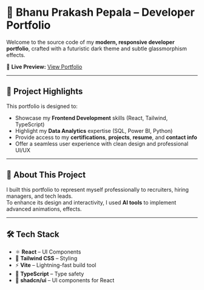 # 💼 Bhanu Prakash Pepala – Developer Portfolio

Welcome to the source code of my **modern, responsive developer portfolio**, crafted with a futuristic dark theme and subtle glassmorphism effects.

🔗 **Live Preview:** [View Portfolio](https://bhanu-prakash-protfolio.vercel.app/)

---

## 🚀 Project Highlights

This portfolio is designed to:
- Showcase my **Frontend Development** skills (React, Tailwind, TypeScript)
- Highlight my **Data Analytics** expertise (SQL, Power BI, Python)
- Provide access to my **certifications**, **projects**, **resume**, and **contact info**
- Offer a seamless user experience with clean design and professional UI/UX

---

## 🧠 About This Project

I built this portfolio to represent myself professionally to recruiters, hiring managers, and tech leads.  
To enhance its design and interactivity, I used **AI tools** to implement advanced animations, effects.

---

## 🛠 Tech Stack

- ⚛️ **React** – UI Components  
- 🎨 **Tailwind CSS** – Styling  
- ⚡ **Vite** – Lightning-fast build tool  
- 🧠 **TypeScript** – Type safety  
- 🧩 **shadcn/ui** – UI components for React
